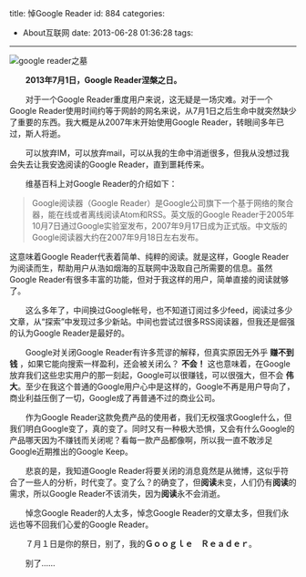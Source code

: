 title: 悼Google Reader
id: 884
categories:
  - About互联网
date: 2013-06-28 01:36:28
tags:
---

![google reader之墓](http://www.itoldme.net/wordpress/wp-content/uploads/2013/12/googlereader.jpg)

　　**2013年7月1日，Google Reader涅槃之日。**

　　对于一个Google Reader重度用户来说，这无疑是一场灾难。对于一个Google Reader使用时间约等于网龄的网名来说，从7月1日之后生命中就突然缺少了重要的东西。我大概是从2007年末开始使用Google Reader，转眼间多年已过，斯人将逝。

　　可以放弃IM，可以放弃mail，可以从我的生命中消逝很多，但我从没想过我会失去让我安逸阅读的Google Reader，直到噩耗传来。

　　维基百科上对Google Reader的介绍如下：

> Google阅读器（Google Reader）是Google公司旗下一个基于网络的聚合器，能在线或者离线阅读Atom和RSS。英文版的Google Reader于2005年10月7日通过Google实验室发布，2007年9月17日成为正式版。中文版的Google阅读器大约在2007年9月18日左右发布。

这意味着Google Reader代表着简单、纯粹的阅读。就是这样，Google Reader为阅读而生，帮助用户从浩如烟海的互联网中汲取自己所需要的信息。虽然Google Reader有很多丰富的功能，但对于我这样的用户，简单直接的阅读就够了。

　　这么多年了，中间换过Google帐号，也不知道订阅过多少feed，阅读过多少文章，从“探索”中发现过多少新站。中间也尝试过很多RSS阅读器，但我还是倔强的认为Google Reader是最好的。

　　Google对关闭Google Reader有许多荒谬的解释，但真实原因无外乎 **赚不到钱** ，如果它能向搜索一样盈利，还会被关闭么？ **不会！**  这也意味着，在Google放弃我们这些忠实用户的那一刻起，Google可以很赚钱，可以很强大，但不会 **伟大**。至少在我这个普通的Google用户心中是这样的，Google不再是用户导向了，商业利益压倒了一切，Google成了再普通不过的商业公司。

　　作为Google Reader这款免费产品的使用者，我们无权强求Google什么，但我们明白Google变了，真的变了。同时又有一种极大恐惧，又会有什么Google的产品哪天因为不赚钱而关闭呢？看每一款产品都像啊，所以我一直不敢涉足Google近期推出的Google Keep。

　　悲哀的是，我知道Google Reader将要关闭的消息竟然是从微博，这似乎符合了一些人的分析，时代变了。变了么？的确变了，但**阅读**未变，人们仍有**阅读**的需求，所以Google Reader不该消失，因为**阅读**永不会消逝。

　　悼念Google Reader的人太多，悼念Google Reader的文章太多，但我们永远也等不回我们心爱的Google Reader。

　　７月１日是你的祭日，别了，我的**Ｇｏｏｇｌｅ　Ｒｅａｄｅｒ**。

　　别了……